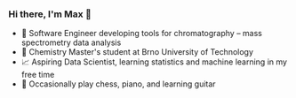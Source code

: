 ### Hi there, I'm Max 👋

- 🤖 Software Engineer developing tools for chromatography &ndash; mass spectrometry data analysis
- 🧪 Chemistry Master's student at Brno University of Technology
- 📈 Aspiring Data Scientist, learning statistics and machine learning in my free time
- 🎹 Occasionally play chess, piano, and learning guitar

<!--
**maximskorik/maximskorik** is a ✨ _special_ ✨ repository because its `README.md` (this file) appears on your GitHub profile.

Here are some ideas to get you started:

- 🔭 I’m currently working on ...
- 🌱 I’m currently learning ...
- 👯 I’m looking to collaborate on ...
- 🤔 I’m looking for help with ...
- 💬 Ask me about ...
- 📫 How to reach me: ...
- 😄 Pronouns: ...
- ⚡ Fun fact: ...
-->
